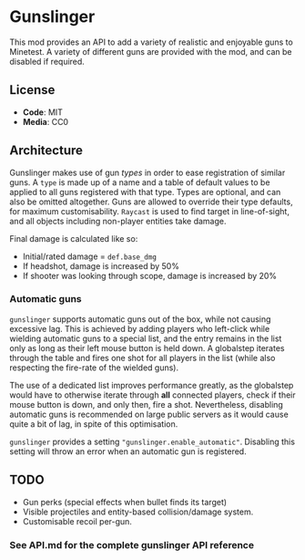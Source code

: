# Gunslinger

This mod provides an API to add a variety of realistic and enjoyable guns to Minetest. A variety of different guns are provided with the mod, and can be disabled if required.

## License

- **Code**: MIT
- **Media**: CC0

## Architecture

Gunslinger makes use of gun _types_ in order to ease registration of similar guns. A `type` is made up of a name and a table of default values to be applied to all guns registered with that type. Types are optional, and can also be omitted altogether. Guns are allowed to override their type defaults, for maximum customisability. `Raycast` is used to find target in line-of-sight, and all objects including non-player entities take damage.

Final damage is calculated like so:

- Initial/rated damage = `def.base_dmg`
- If headshot, damage is increased by 50%
- If shooter was looking through scope, damage is increased by 20%

### Automatic guns

`gunslinger` supports automatic guns out of the box, while not causing excessive lag. This is achieved by adding players who left-click while wielding automatic guns to a special list, and the entry remains in the list only as long as their left mouse button is held down. A globalstep iterates through the table and fires one shot for all players in the list (while also respecting the fire-rate of the wielded guns).

The use of a dedicated list improves performance greatly, as the globalstep would have to otherwise iterate through **all** connected players, check if their mouse button is down, and only then, fire a shot. Nevertheless, disabling automatic guns is recommended on large public servers as it would cause quite a bit of lag, in spite of this optimisation.

`gunslinger` provides a setting `"gunslinger.enable_automatic"`. Disabling this setting will throw an error when an automatic gun is registered.

## TODO

- Gun perks (special effects when bullet finds its target)
- Visible projectiles and entity-based collision/damage system.
- Customisable recoil per-gun.

### See API.md for the complete gunslinger API reference
